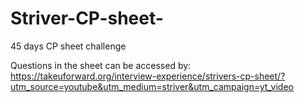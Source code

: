 # Striver-CP-sheet-
45 days CP sheet challenge


Questions in the sheet can be accessed by:
https://takeuforward.org/interview-experience/strivers-cp-sheet/?utm_source=youtube&utm_medium=striver&utm_campaign=yt_video
